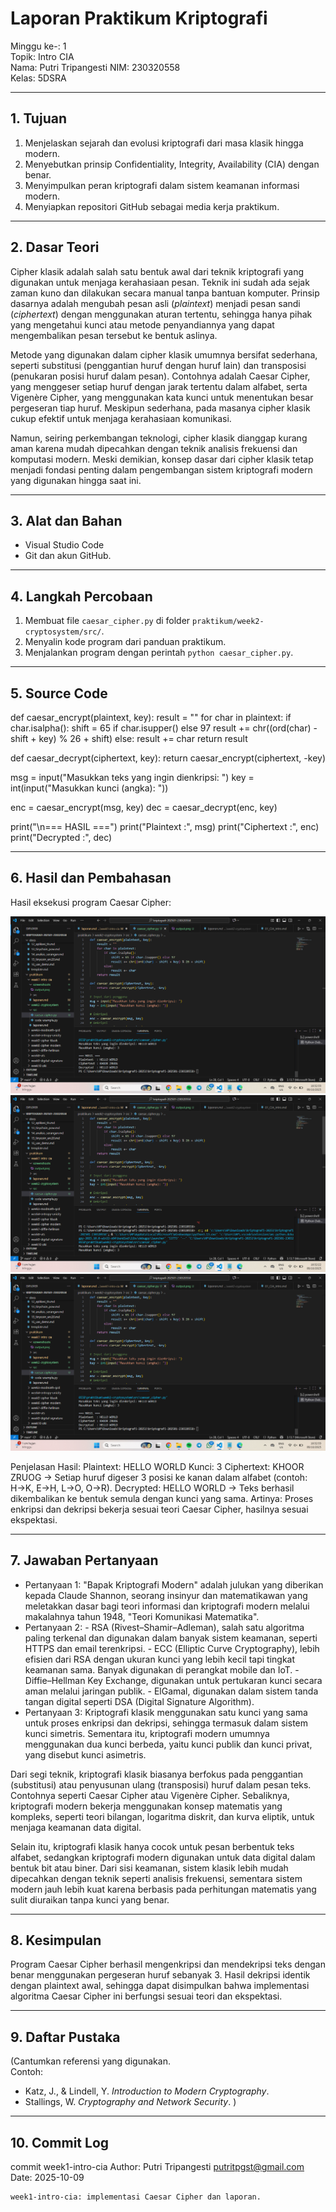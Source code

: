 # Laporan Praktikum Kriptografi
Minggu ke-: 1  
Topik: Intro CIA  
Nama: Putri Tripangesti 
NIM: 230320558  
Kelas: 5DSRA  

---

## 1. Tujuan
1. Menjelaskan sejarah dan evolusi kriptografi dari masa klasik hingga modern.  
2. Menyebutkan prinsip Confidentiality, Integrity, Availability (CIA) dengan benar.  
3. Menyimpulkan peran kriptografi dalam sistem keamanan informasi modern.  
4. Menyiapkan repositori GitHub sebagai media kerja praktikum. 

---

## 2. Dasar Teori
Cipher klasik adalah salah satu bentuk awal dari teknik kriptografi yang digunakan untuk menjaga kerahasiaan pesan. Teknik ini sudah ada sejak zaman kuno dan dilakukan secara manual tanpa bantuan komputer. Prinsip dasarnya adalah mengubah pesan asli (*plaintext*) menjadi pesan sandi (*ciphertext*) dengan menggunakan aturan tertentu, sehingga hanya pihak yang mengetahui kunci atau metode penyandiannya yang dapat mengembalikan pesan tersebut ke bentuk aslinya.

Metode yang digunakan dalam cipher klasik umumnya bersifat sederhana, seperti substitusi (penggantian huruf dengan huruf lain) dan transposisi (penukaran posisi huruf dalam pesan). Contohnya adalah Caesar Cipher, yang menggeser setiap huruf dengan jarak tertentu dalam alfabet, serta Vigenère Cipher, yang menggunakan kata kunci untuk menentukan besar pergeseran tiap huruf. Meskipun sederhana, pada masanya cipher klasik cukup efektif untuk menjaga kerahasiaan komunikasi.

Namun, seiring perkembangan teknologi, cipher klasik dianggap kurang aman karena mudah dipecahkan dengan teknik analisis frekuensi dan komputasi modern. Meski demikian, konsep dasar dari cipher klasik tetap menjadi fondasi penting dalam pengembangan sistem kriptografi modern yang digunakan hingga saat ini.

---

## 3. Alat dan Bahan
- Visual Studio Code
- Git dan akun GitHub.

---

## 4. Langkah Percobaan
1. Membuat file `caesar_cipher.py` di folder `praktikum/week2-cryptosystem/src/`.
2. Menyalin kode program dari panduan praktikum.
3. Menjalankan program dengan perintah `python caesar_cipher.py`.

---

## 5. Source Code
def caesar_encrypt(plaintext, key):
    result = ""
    for char in plaintext:
        if char.isalpha():
            shift = 65 if char.isupper() else 97
            result += chr((ord(char) - shift + key) % 26 + shift)
        else:
            result += char
    return result

def caesar_decrypt(ciphertext, key):
    return caesar_encrypt(ciphertext, -key)

msg = input("Masukkan teks yang ingin dienkripsi: ")
key = int(input("Masukkan kunci (angka): "))

enc = caesar_encrypt(msg, key)
dec = caesar_decrypt(enc, key)

print("\n=== HASIL ===")
print("Plaintext  :", msg)
print("Ciphertext :", enc)
print("Decrypted  :", dec)

---

## 6. Hasil dan Pembahasan
Hasil eksekusi program Caesar Cipher:

![Hasil Eksekusi](screenshots/output.png)
![Hasil Input](screenshots/input.png)
![Hasil Output](screenshots/output.png)

Penjelasan Hasil: 
Plaintext: HELLO WORLD
Kunci: 3
Ciphertext: KHOOR ZRUOG
            → Setiap huruf digeser 3 posisi ke kanan dalam alfabet (contoh: H→K, E→H, L→O, O→R).
Decrypted: HELLO WORLD
            → Teks berhasil dikembalikan ke bentuk semula dengan kunci yang sama.
Artinya: Proses enkripsi dan dekripsi bekerja sesuai teori Caesar Cipher, hasilnya sesuai ekspektasi.

---

## 7. Jawaban Pertanyaan
- Pertanyaan 1: "Bapak Kriptografi Modern" adalah julukan yang diberikan kepada Claude Shannon, seorang insinyur dan matematikawan yang meletakkan dasar bagi teori informasi dan kriptografi modern melalui makalahnya tahun 1948, "Teori Komunikasi Matematika".
- Pertanyaan 2: - RSA (Rivest–Shamir–Adleman), salah satu algoritma paling terkenal dan digunakan dalam banyak 
sistem keamanan, seperti HTTPS dan email terenkripsi. 
                - ECC (Elliptic Curve Cryptography), lebih efisien dari RSA dengan ukuran kunci yang lebih kecil tapi tingkat keamanan sama. Banyak digunakan di perangkat mobile dan IoT.
                - Diffie–Hellman Key Exchange, digunakan untuk pertukaran kunci secara aman melalui jaringan publik.
                - ElGamal, digunakan dalam sistem tanda tangan digital seperti DSA (Digital Signature Algorithm).
- Pertanyaan 3: Kriptografi klasik menggunakan satu kunci yang sama untuk proses enkripsi dan dekripsi, sehingga termasuk dalam sistem kunci simetris. Sementara itu, kriptografi modern umumnya menggunakan dua kunci berbeda, yaitu kunci publik dan kunci privat, yang disebut kunci asimetris.

Dari segi teknik, kriptografi klasik biasanya berfokus pada penggantian (substitusi) atau penyusunan ulang (transposisi) huruf dalam pesan teks. Contohnya seperti Caesar Cipher atau Vigenère Cipher. Sebaliknya, kriptografi modern bekerja menggunakan konsep matematis yang kompleks, seperti teori bilangan, logaritma diskrit, dan kurva eliptik, untuk menjaga keamanan data digital.

Selain itu, kriptografi klasik hanya cocok untuk pesan berbentuk teks alfabet, sedangkan kriptografi modern digunakan untuk data digital dalam bentuk bit atau biner. Dari sisi keamanan, sistem klasik lebih mudah dipecahkan dengan teknik seperti analisis frekuensi, sementara sistem modern jauh lebih kuat karena berbasis pada perhitungan matematis yang sulit diuraikan tanpa kunci yang benar.

---

## 8. Kesimpulan
Program Caesar Cipher berhasil mengenkripsi dan mendekripsi teks dengan benar menggunakan pergeseran huruf sebanyak 3. Hasil dekripsi identik dengan plaintext awal, sehingga dapat disimpulkan bahwa implementasi algoritma Caesar Cipher ini berfungsi sesuai teori dan ekspektasi.

---

## 9. Daftar Pustaka
(Cantumkan referensi yang digunakan.  
Contoh:  
- Katz, J., & Lindell, Y. *Introduction to Modern Cryptography*.  
- Stallings, W. *Cryptography and Network Security*.  )

---

## 10. Commit Log

commit week1-intro-cia
Author: Putri Tripangesti <putritpgst@gmail.com>
Date:   2025-10-09

    week1-intro-cia: implementasi Caesar Cipher dan laporan.

```
